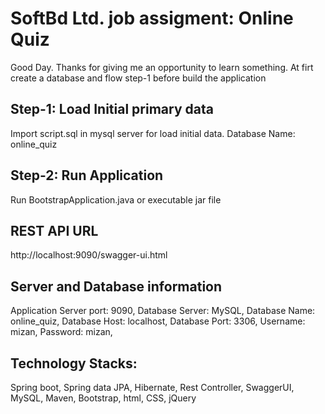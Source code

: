 # SoftBd Ltd. job assigment: Online Quiz
Good Day. Thanks for giving me an opportunity to learn something.
At firt create a database and flow step-1 before build the application

## Step-1: Load Initial primary data
Import script.sql in mysql server for load initial data. Database Name: online_quiz

## Step-2: Run Application
Run BootstrapApplication.java or executable jar file

## REST API URL
http://localhost:9090/swagger-ui.html


## Server and Database information
Application Server port: 9090, 
Database Server: MySQL, 
Database Name: online_quiz, 
Database Host: localhost, 
Database Port: 3306, 
Username: mizan, 
Password: mizan, 


## Technology Stacks:
Spring boot, 
Spring data JPA, 
Hibernate, 
Rest Controller, 
SwaggerUI, 
MySQL, 
Maven, 
Bootstrap, 
html, 
CSS, 
jQuery

